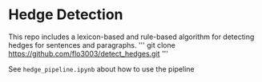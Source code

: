# Hedge Detection
This repo includes a lexicon-based and rule-based algorithm for detecting hedges for sentences and paragraphs.
'''
git clone https://github.com/flo3003/detect_hedges.git
'''

See `hedge_pipeline.ipynb` about how to use the pipeline

